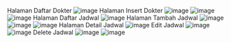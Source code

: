Halaman Daftar Dokter ![image](https://github.com/user-attachments/assets/489d1693-040c-43f5-ab9c-af20bf65146e)
Halaman Insert Dokter ![image](https://github.com/user-attachments/assets/df2e7ef8-2ccc-40f0-ad97-7ec77011248c) 
![image](https://github.com/user-attachments/assets/5abe4f64-6e0a-4f3c-acce-d9933c0886cf) 
![image](https://github.com/user-attachments/assets/67f6b65b-1e74-45f4-b207-6e07ac439083)
Halaman Daftar Jadwal ![image](https://github.com/user-attachments/assets/8b339d3d-9454-49b6-bc10-6a5557ad8cc9)
Halaman Tambah Jadwal ![image](https://github.com/user-attachments/assets/184d5871-cb87-4e35-9145-76b7e04e3db8)
![image](https://github.com/user-attachments/assets/66bbb9f8-ec8f-40dd-bf28-ff34ac15eddd)
![image](https://github.com/user-attachments/assets/320bb369-1ab0-446a-9ba9-2f72f5f80276)
Halaman Detail Jadwal ![image](https://github.com/user-attachments/assets/1f28c43b-b599-4b71-9fa6-5d9413edb528)
Edit Jadwal ![image](https://github.com/user-attachments/assets/6eb8f081-74f4-449f-9939-80e7ff7e28c4)
![image](https://github.com/user-attachments/assets/67f6b65b-1e74-45f4-b207-6e07ac439083)
Delete Jadwal ![image](https://github.com/user-attachments/assets/74340b36-1b80-45ad-b3d8-c8513fc5a4dc)
![image](https://github.com/user-attachments/assets/67f6b65b-1e74-45f4-b207-6e07ac439083)
